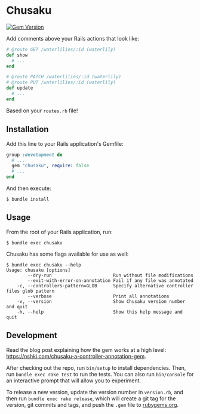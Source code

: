 # Chusaku

[![Gem Version](https://badge.fury.io/rb/chusaku.svg)](https://badge.fury.io/rb/chusaku)

Add comments above your Rails actions that look like:

```ruby
# @route GET /waterlilies/:id (waterlily)
def show
  # ...
end

# @route PATCH /waterlilies/:id (waterlily)
# @route PUT /waterlilies/:id (waterlily)
def update
  # ...
end
```

Based on your `routes.rb` file!


## Installation

Add this line to your Rails application's Gemfile:

```ruby
group :development do
  # ...
  gem "chusaku", require: false
  # ...
end
```

And then execute:

```
$ bundle install
```


## Usage

From the root of your Rails application, run:

```
$ bundle exec chusaku
```

Chusaku has some flags available for use as well:

```
$ bundle exec chusaku --help
Usage: chusaku [options]
        --dry-run                       Run without file modifications
        --exit-with-error-on-annotation Fail if any file was annotated
    -c, --controllers-pattern=GLOB      Specify alternative controller files glob pattern
        --verbose                       Print all annotations
    -v, --version                       Show Chusaku version number and quit
    -h, --help                          Show this help message and quit

```


## Development

Read the blog post explaining how the gem works at a high level:
https://nshki.com/chusaku-a-controller-annotation-gem.

After checking out the repo, run `bin/setup` to install dependencies. Then, run
`bundle exec rake test` to run the tests. You can also run `bin/console` for an
interactive prompt that will allow you to experiment.

To release a new version, update the version number in `version.rb`, and then
run `bundle exec rake release`, which will create a git tag for the version,
git commits and tags, and push the `.gem` file to
[rubygems.org](https://rubygems.org).
